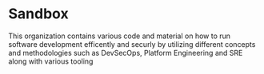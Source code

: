 # Sandbox

This organization contains various code and material on how to run software development efficently and securly by utilizing different concepts and methodologies such as DevSecOps, Platform Engineering and SRE along with various tooling
